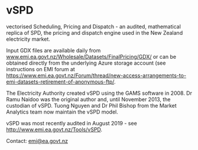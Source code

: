 vSPD
====

vectorised Scheduling, Pricing and Dispatch - an audited, mathematical replica of SPD, the
pricing and dispatch engine used in the New Zealand electricity market.

Input GDX files are available daily from www.emi.ea.govt.nz/Wholesale/Datasets/FinalPricing/GDX/ or
can be obtained directly from the underlying Azure storage account (see instructions on EMI forum at
https://www.emi.ea.govt.nz/Forum/thread/new-access-arrangements-to-emi-datasets-retirement-of-anonymous-ftp/.

The Electricity Authority created vSPD using the GAMS software in 2008. Dr Ramu Naidoo was
the original author and, until November 2013, the custodian of vSPD. Tuong Nguyen and Dr Phil Bishop
from the Market Analytics team now maintain the vSPD model.

vSPD was most recently audited in August 2019 - see http://www.emi.ea.govt.nz/Tools/vSPD.

Contact: emi@ea.govt.nz
